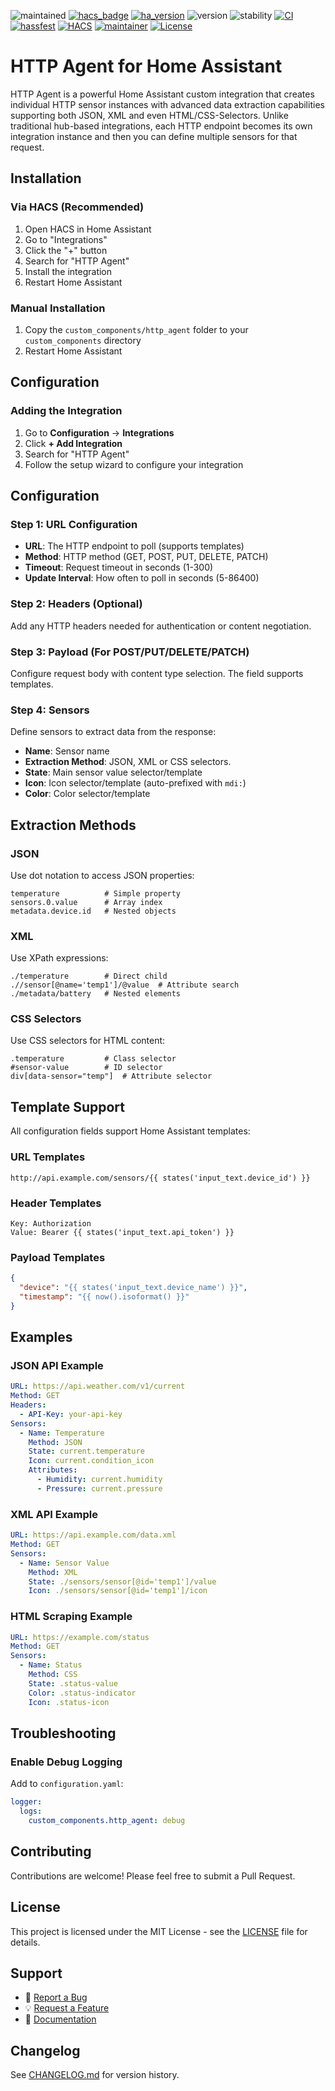![maintained](https://img.shields.io/maintenance/yes/2025.svg)
[![hacs_badge](https://img.shields.io/badge/hacs-default-green.svg)](https://github.com/custom-components/hacs)
[![ha_version](https://img.shields.io/badge/home%20assistant-2025.10%2B-green.svg)](https://www.home-assistant.io)
![version](https://img.shields.io/badge/version-1.0.0-green.svg)
![stability](https://img.shields.io/badge/stability-stable-green.svg)
[![CI](https://github.com/DSorlov/http_agent/workflows/CI/badge.svg)](https://github.com/DSorlov/http_agent/actions/workflows/ci.yaml)
[![hassfest](https://github.com/DSorlov/http_agent/workflows/Validate%20with%20hassfest/badge.svg)](https://github.com/DSorlov/http_agent/actions/workflows/hassfest.yaml)
[![HACS](https://github.com/DSorlov/http_agent/workflows/HACS%20Validation/badge.svg)](https://github.com/DSorlov/http_agent/actions/workflows/hacs.yaml)
[![maintainer](https://img.shields.io/badge/maintainer-dsorlov-blue.svg)](https://github.com/DSorlov)
[![License](https://img.shields.io/badge/License-MIT-blue.svg)](https://opensource.org/licenses/MIT)

# HTTP Agent for Home Assistant

HTTP Agent is a powerful Home Assistant custom integration that creates individual HTTP sensor instances with advanced data extraction capabilities supporting both JSON, XML and even HTML/CSS-Selectors. Unlike traditional hub-based integrations, each HTTP endpoint becomes its own integration instance and then you can define multiple sensors for that request.

## Installation

### Via HACS (Recommended)

1. Open HACS in Home Assistant
2. Go to "Integrations"
3. Click the "+" button
4. Search for "HTTP Agent"
5. Install the integration
6. Restart Home Assistant

### Manual Installation

1. Copy the `custom_components/http_agent` folder to your `custom_components` directory
2. Restart Home Assistant

## Configuration

### Adding the Integration

1. Go to **Configuration** → **Integrations**
2. Click **+ Add Integration**
3. Search for "HTTP Agent"
4. Follow the setup wizard to configure your integration

## Configuration

### Step 1: URL Configuration
- **URL**: The HTTP endpoint to poll (supports templates)
- **Method**: HTTP method (GET, POST, PUT, DELETE, PATCH)
- **Timeout**: Request timeout in seconds (1-300)
- **Update Interval**: How often to poll in seconds (5-86400)

### Step 2: Headers (Optional)
Add any HTTP headers needed for authentication or content negotiation.

### Step 3: Payload (For POST/PUT/DELETE/PATCH)
Configure request body with content type selection. The field supports templates.

### Step 4: Sensors
Define sensors to extract data from the response:
- **Name**: Sensor name
- **Extraction Method**: JSON, XML or CSS selectors.
- **State**: Main sensor value selector/template
- **Icon**: Icon selector/template (auto-prefixed with `mdi:`)
- **Color**: Color selector/template

## Extraction Methods

### JSON
Use dot notation to access JSON properties:
```
temperature          # Simple property
sensors.0.value      # Array index
metadata.device.id   # Nested objects
```

### XML
Use XPath expressions:
```
./temperature        # Direct child
.//sensor[@name='temp1']/@value  # Attribute search
./metadata/battery   # Nested elements
```

### CSS Selectors
Use CSS selectors for HTML content:
```
.temperature         # Class selector
#sensor-value        # ID selector
div[data-sensor="temp"]  # Attribute selector
```

## Template Support

All configuration fields support Home Assistant templates:

### URL Templates
```
http://api.example.com/sensors/{{ states('input_text.device_id') }}
```

### Header Templates  
```
Key: Authorization
Value: Bearer {{ states('input_text.api_token') }}
```

### Payload Templates
```json
{
  "device": "{{ states('input_text.device_name') }}",
  "timestamp": "{{ now().isoformat() }}"
}
```

## Examples

### JSON API Example
```yaml
URL: https://api.weather.com/v1/current
Method: GET
Headers:
  - API-Key: your-api-key
Sensors:
  - Name: Temperature
    Method: JSON
    State: current.temperature
    Icon: current.condition_icon
    Attributes:
      - Humidity: current.humidity
      - Pressure: current.pressure
```

### XML API Example  
```yaml
URL: https://api.example.com/data.xml
Method: GET
Sensors:
  - Name: Sensor Value
    Method: XML
    State: ./sensors/sensor[@id='temp1']/value
    Icon: ./sensors/sensor[@id='temp1']/icon
```

### HTML Scraping Example
```yaml
URL: https://example.com/status
Method: GET
Sensors:
  - Name: Status
    Method: CSS
    State: .status-value
    Color: .status-indicator
    Icon: .status-icon
```

## Troubleshooting

### Enable Debug Logging
Add to `configuration.yaml`:
```yaml
logger:
  logs:
    custom_components.http_agent: debug
```

## Contributing

Contributions are welcome! Please feel free to submit a Pull Request.

## License

This project is licensed under the MIT License - see the [LICENSE](LICENSE) file for details.

## Support

- :bug: [Report a Bug](https://github.com/dsorlov/snmpPrinter/issues)
- :bulb: [Request a Feature](https://github.com/dsorlov/snmpPrinter/issues)
- :book: [Documentation](https://github.com/dsorlov/snmpPrinter)

## Changelog

See [CHANGELOG.md](CHANGELOG.md) for version history.